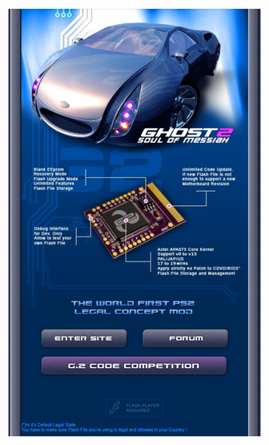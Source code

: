 [![Ghost 2 Archived Website](assets/archived_website.png)](https://web.archive.org/web/20070125184146/http://www.ghost2.net/)